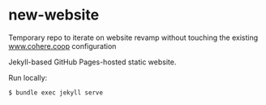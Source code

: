 # new-website
Temporary repo to iterate on website revamp without touching the existing www.cohere.coop configuration

Jekyll-based GitHub Pages-hosted static website.

Run locally:
```bash
$ bundle exec jekyll serve
```
